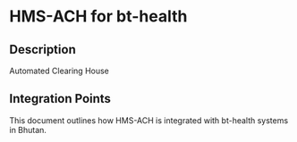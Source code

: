 # HMS-ACH for bt-health

## Description

Automated Clearing House

## Integration Points

This document outlines how HMS-ACH is integrated with bt-health systems in Bhutan.
